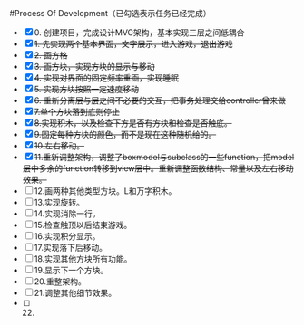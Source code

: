 #Process Of Development（已勾选表示任务已经完成）
+ [x] ~~0. 创建项目，完成设计MVC架构，基本实现三层之间低耦合~~    
+ [x] ~~1. 先实现两个基本界面，文字展示，进入游戏，退出游戏~~  
+ [x] ~~2. 画方格~~
+ [x] ~~3. 画方块，实现方块的显示与移动~~  
+ [x] ~~4. 实现对界面的固定频率重画，实现睡眠~~    
+ [x] ~~5. 实现方块按照一定速度移动~~  
+ [x] ~~6. 重新分离层与层之间不必要的交互，把事务处理交给controller曾来做~~  
+ [x] ~~7.单个方块落到底则停止~~  
+ [x] ~~8.实现积木，以及检查下方是否有方块和检查是否触底。~~
+ [x] ~~9.固定每种方块的颜色，而不是现在这种随机给的。~~  
+ [x] ~~10.左右移动。~~   
+ [x] ~~11.重新调整架构，调整了boxmodel与subclass的一些function，把model层中多余的function转移到view层中。重新调整函数结构、常量以及左右移动效果。~~      
+ [ ] 12.画两种其他类型方块。L和万字积木。  
+ [ ] 13.实现旋转。  
+ [ ] 14.实现消除一行。  
+ [ ] 15.检查触顶以后结束游戏。  
+ [ ] 16.实现积分显示。
+ [ ] 17.实现落下后移动。
+ [ ] 18.实现其他方块所有功能。
+ [ ] 19.显示下一个方块。
+ [ ] 20.重整架构。
+ [ ] 21.调整其他细节效果。
+ [ ] 22.
